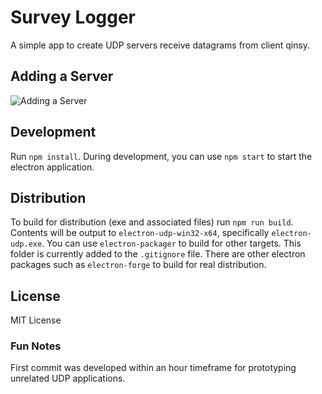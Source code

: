 # Survey Logger
A simple app to create UDP servers receive datagrams from client qinsy.

## Adding a Server
![Adding a Server](docs/server.png)

## Development
Run `npm install`. During development, you can use `npm start` to start the electron application. 

## Distribution
To build for distribution (exe and associated files) run `npm run build`. Contents will be output to `electron-udp-win32-x64`, specifically `electron-udp.exe`. You can use `electron-packager` to build for other targets. This folder is currently added to the `.gitignore` file. There are other electron packages such as `electron-forge` to build for real distribution.

## License
MIT License

### Fun Notes
First commit was developed within an hour timeframe for prototyping unrelated UDP applications. 

